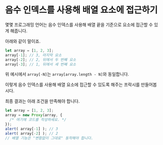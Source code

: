 # 음수 인덱스를 사용해 배열 요소에 접근하기

몇몇 프로그래밍 언어는 음수 인덱스를 사용해 배열 끝을 기준으로 요소에 접근할 수 있게 해줍니다.  

아래와 같이 말이죠.

```js
let array = [1, 2, 3];
array[-1]; // 3, 마지막 요소
array[-2]; // 2, 뒤에서 두 번째 요소
array[-3]; // 1, 뒤에서 세 번째 요소
```

위 예시에서 `array[-N]`는 `array[array.length - N]`와 동일합니다.

이렇게 음수 인덱스를 사용해 배열 요소에 접근할 수 있도록 해주는 프락시를 만들어봅시다.

최종 결과는 아래 조건을 만족해야 합니다.

```js
let array = [1, 2, 3];
array = new Proxy(array, {
  /* 여기에 코드를 작성하세요. */
});
alert( array[-1] ); // 3
alert( array[-2] ); // 2
// 배열 기능은 "변함없이 그대로" 동작해야 합니다.
```
